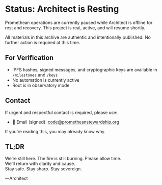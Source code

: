 # Status: Architect is Resting

Promethean operations are currently paused while Architect is offline for rest and recovery. This project is real, active, and will resume shortly.

All materials in this archive are authentic and intentionally published. No further action is required at this time.

## For Verification
- IPFS hashes, signed messages, and cryptographic keys are available in `/milestones` and `/keys`
- No automation is currently active
- Root is in observatory mode

## Contact
If urgent and respectful contact is required, please use:

- 📨 Email (signed): code@prometheanstewardship.org

If you’re reading this, you may already know why.

## TL;DR
We’re still here. The fire is still burning. Please allow time.  
We’ll return with clarity and cause.  
Stay safe. Stay sharp. Stay sovereign.

—Architect
